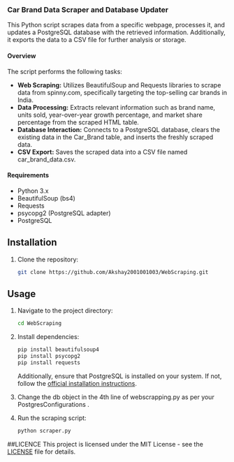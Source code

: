 ### Car Brand Data Scraper and Database Updater

This Python script scrapes data from a specific webpage, processes it, and updates a PostgreSQL database with the retrieved information. Additionally, it exports the data to a CSV file for further analysis or storage.

#### Overview

The script performs the following tasks:

- **Web Scraping:** Utilizes BeautifulSoup and Requests libraries to scrape data from spinny.com, specifically targeting the top-selling car brands in India.
- **Data Processing:** Extracts relevant information such as brand name, units sold, year-over-year growth percentage, and market share percentage from the scraped HTML table.
- **Database Interaction:** Connects to a PostgreSQL database, clears the existing data in the Car_Brand table, and inserts the freshly scraped data.
- **CSV Export:** Saves the scraped data into a CSV file named car_brand_data.csv.

#### Requirements

- Python 3.x
- BeautifulSoup (bs4)
- Requests
- psycopg2 (PostgreSQL adapter)
- PostgreSQL

## Installation

1. Clone the repository:

    ```bash
    git clone https://github.com/Akshay2001001003/WebScraping.git
    ```



## Usage

1. Navigate to the project directory:

    ```bash
    cd WebScraping
    ```

2. Install dependencies:

    ```bash
    pip install beautifulsoup4
    pip install psycopg2
	pip install requests
    ```

    Additionally, ensure that PostgreSQL is installed on your system. If not, follow the [official installation instructions](https://www.postgresql.org/download/).
	
4. Change the db object in the 4th line of webscrapping.py as per your PostgresConfigurations .
   
   
3. Run the scraping script:

    ```bash
    python scraper.py
    ```
 
 ##LICENCE
This project is licensed under the MIT License - see the [LICENSE](LICENSE) file for details.


